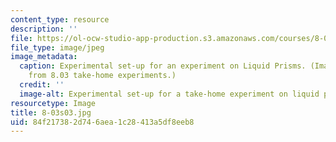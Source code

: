 ```yaml
---
content_type: resource
description: ''
file: https://ol-ocw-studio-app-production.s3.amazonaws.com/courses/8-03-physics-iii-spring-2003/84f217382d746aea1c28413a5df8eeb8_8-03s03.jpg
file_type: image/jpeg
image_metadata:
  caption: Experimental set-up for an experiment on Liquid Prisms. (Image adapted
    from 8.03 take-home experiments.)
  credit: ''
  image-alt: Experimental set-up for a take-home experiment on liquid prisms.
resourcetype: Image
title: 8-03s03.jpg
uid: 84f21738-2d74-6aea-1c28-413a5df8eeb8
---
```

